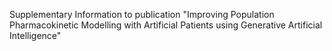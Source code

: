 Supplementary Information to publication "Improving Population Pharmacokinetic Modelling with Artificial Patients using Generative Artificial Intelligence"
